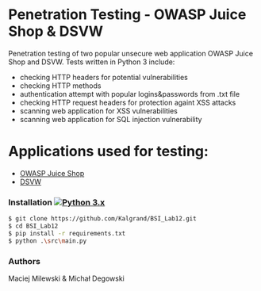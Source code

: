 # Penetration Testing - OWASP Juice Shop & DSVW

Penetration testing of two popular unsecure web application OWASP Juice Shop and DSVW. Tests written in Python 3 include:

  - checking HTTP headers for potential vulnerabilities
  - checking HTTP methods 
  - authentication attempt with popular logins&passwords from .txt file
  - checking HTTP request headers for protection againt XSS attacks
  - scanning web application for XSS vulnerabilities
  - scanning web application for SQL injection vulnerability

# Applications used for testing:

 - [OWASP Juice Shop](https://github.com/bkimminich/juice-shop/)
 - [DSVW](https://github.com/stamparm/DSVW/)

### Installation [![Python 3.x](https://img.shields.io/badge/python-3.x-yellow.svg)](https://www.python.org/)

```sh
$ git clone https://github.com/Kalgrand/BSI_Lab12.git
$ cd BSI_Lab12
$ pip install -r requirements.txt
$ python .\src\main.py  
```
### Authors
Maciej Milewski & Michał Degowski

